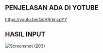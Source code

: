 ## PENJELASAN ADA DI YOTUBE 

https://youtu.be/QdVRrknLpYY



## HASIL INPUT 


![Screenshot (203)](https://github.com/ariep1993/ProjectUMKM/assets/115473865/4b55e54a-4232-4790-b8d7-14812b9307ae)
